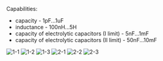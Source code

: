Capabilities:
* capacity - 1pF...1uF
* inductance - 100nH...5H
* capacity of electrolytic capacitors (I limit) - 5nF...1mF
* capacity of electrolytic capacitors (II limit) - 50nF...10mF

![1-1](https://github.com/c-not-around/lc-meter/assets/173079314/66184d34-7e20-4bfa-9e3c-7be5e6c525c2)
![1-2](https://github.com/c-not-around/lc-meter/assets/173079314/829e94d6-702a-4a43-8702-2028d3de6e22)
![1-3](https://github.com/c-not-around/lc-meter/assets/173079314/85a5d6cd-7713-4289-b430-0a5bb61120d8)
![2-1](https://github.com/c-not-around/lc-meter/assets/173079314/fa3ce55f-52cc-4992-a51d-8542e31cae3f)
![2-2](https://github.com/c-not-around/lc-meter/assets/173079314/7f98ba3a-c8cc-4430-bc3c-9988591f50c2)
![2-3](https://github.com/c-not-around/lc-meter/assets/173079314/94174d74-2518-47e8-8d23-d78856d5c0a3)
